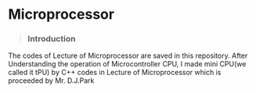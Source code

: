 # Microprocessor
> ### Introduction
The codes of Lecture of Microprocessor are saved in this repository.
After Understanding the operation of Microcontroller CPU,  I made mini CPU(we called it tPU) by C++ codes in Lecture of Microprocessor which is proceeded by Mr. D.J.Park 


